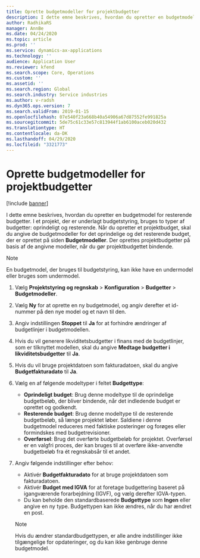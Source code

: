 ```yaml
---
title: Oprette budgetmodeller for projektbudgetter
description: I dette emne beskrives, hvordan du opretter en budgetmodel for resterende budgetter.
author: RadhikaRS
manager: AnnBe
ms.date: 04/24/2020
ms.topic: article
ms.prod: ''
ms.service: dynamics-ax-applications
ms.technology: ''
audience: Application User
ms.reviewer: kfend
ms.search.scope: Core, Operations
ms.custom: ''
ms.assetid: ''
ms.search.region: Global
ms.search.industry: Service industries
ms.author: v-radsh
ms.dyn365.ops.version: 7
ms.search.validFrom: 2019-01-15
ms.openlocfilehash: 07e540f23a668b40a54906a67d87552fe991825a
ms.sourcegitcommit: 5de75c61c33e57c813944f1ab6100aceb020d432
ms.translationtype: HT
ms.contentlocale: da-DK
ms.lasthandoff: 04/29/2020
ms.locfileid: "3321773"
---
```

# <a name="create-forecast-models-for-project-budgets"></a>Oprette budgetmodeller for projektbudgetter 

[!include [banner](../includes/banner.md)]

I dette emne beskrives, hvordan du opretter en budgetmodel for resterende budgetter. I et projekt, der er underlagt budgetstyring, bruges to typer af budgetter: oprindeligt og resterende. Når du opretter et projektbudget, skal du angive de budgetmodeller for det oprindelige og det resterende budget, der er oprettet på siden **Budgetmodeller**. Der oprettes projektbudgetter på basis af de angivne modeller, når du gør projektbudgettet bindende.

> [!NOTE]
> En budgetmodel, der bruges til budgetstyring, kan ikke have en undermodel eller bruges som undermodel.

1. Vælg **Projektstyring og regnskab** > **Konfiguration** > **Budgetter**  > **Budgetmodeller**.
2. Vælg **Ny** for at oprette en ny budgetmodel, og angiv derefter et id-nummer på den nye model og et navn til den. 
3. Angiv indstillingen **Stoppet** til **Ja** for at forhindre ændringer af budgetlinjer i budgetmodellen. 
4. Hvis du vil generere likviditetsbudgetter i finans med de budgetlinjer, som er tilknyttet modellen, skal du angive **Medtage budgetter i likviditetsbudgetter** til **Ja**. 
5. Hvis du vil bruge projektdatoen som fakturadatoen, skal du angive **Budgetfakturadato** til **Ja**. 
6. Vælg en af følgende modeltyper i feltet **Budgettype**:

   - **Oprindeligt budget**: Brug denne modeltype til de oprindelige budgetbeløb, der bliver bindende, når det indledende budget er oprettet og godkendt.
   - **Resterende budget**: Brug denne modeltype til de resterende budgetbeløb, så længe projektet løber. Saldiene i denne budgetmodel reduceres med faktiske posteringer og forøges eller formindskes med budgetrevisioner.
   - **Overførsel**: Brug det overførte budgetbeløb for projektet. Overførsel er en valgfri proces, der kan bruges til at overføre ikke-anvendte budgetbeløb fra ét regnskabsår til et andet.

7. Angiv følgende indstillinger efter behov:

   - Aktivér **Budgetfakturadato** for at bruge projektdatoen som fakturadatoen.
   - Aktivér **Budget med IGVA** for at foretage budgettering baseret på igangværende forarbejdning (IGVF), og vælg derefter IGVA-typen. 
   - Du kan beholde den standardbaserede **Budgettype** som **Ingen** eller angive en ny type. Budgettypen kan ikke ændres, når du har ændret en post.     
    > [!NOTE]
    > Hvis du ændrer standardbudgettypen, er alle andre indstillinger ikke tilgængelige for opdateringer, og du kan ikke genbruge denne budgetmodel. 
   


 

